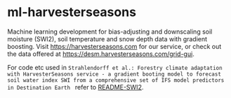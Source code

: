# ml-harvesterseasons
Machine learning development for bias-adjusting and downscaling soil moisture (SWI2), soil temperature and snow depth data with gradient boosting. Visit https://harvesterseasons.com for our service, or check out the data offered at https://desm.harvesterseasons.com/grid-gui.

For code etc used in `Strahlendorff et al.: Forestry climate adaptation with HarvesterSeasons service - a gradient booting model to forecast soil water index SWI from a comprehensive set of IFS model predictors in Destination Earth ` refer to [README-SWI2](README-SWI2.md). 
